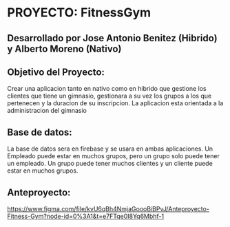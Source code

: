 # PROYECTO: FitnessGym

## Desarrollado por Jose Antonio Benitez (Hibrido) y Alberto Moreno (Nativo)

## Objetivo del Proyecto: 
Crear una aplicacion tanto en nativo como en hibrido que gestione los clientes que tiene un gimnasio, gestionara a su vez los grupos a los que pertenecen y la duracion de su inscripcion. La aplicacion esta orientada a la administracion del gimnasio

## Base de datos:
La base de datos sera en firebase y se usara en ambas aplicaciones. Un Empleado puede estar en muchos grupos, pero un grupo solo puede tener un empleado. Un grupo puede tener muchos clientes y un cliente puede estar en muchos grupos.



## Anteproyecto: 
https://www.figma.com/file/kvU6qBh4NmjaGoooBiBPvJ/Anteproyecto-Fitness-Gym?node-id=0%3A1&t=e7FTqe0I8Yq6Mbhf-1


